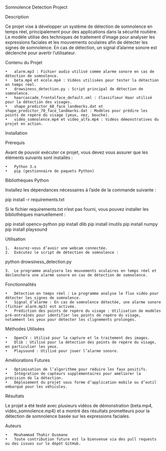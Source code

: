 Somnolence Detection Project

Description

Ce projet vise à développer un système de détection de somnolence en temps réel, principalement pour des applications dans la sécurité routière. Le modèle utilise des techniques de traitement d’image pour analyser les expressions faciales et les mouvements oculaires afin de détecter les signes de somnolence. En cas de détection, un signal d’alarme sonore est déclenché pour avertir l’utilisateur.

Contenu du Projet

	•	alarm.mp3 : Fichier audio utilisé comme alarme sonore en cas de détection de somnolence.
	•	beta.mp4 et ecole.mp4 : Vidéos utilisées pour tester la détection en temps réel.
	•	drowsiness_detection.py : Script principal de détection de somnolence.
	•	haarcascade_frontalface_default.xml : Classifieur Haar utilisé pour la détection des visages.
	•	shape_predictor_68_face_landmarks.dat et shape_predictor_70_face_landmarks.dat : Modèles pour prédire les points de repère du visage (yeux, nez, bouche).
	•	vidéo_somnolence.mp4 et video_alfa.mp4 : Vidéos démonstratives du projet en action.

Installation

Prérequis

Avant de pouvoir exécuter ce projet, vous devez vous assurer que les éléments suivants sont installés :

	•	Python 3.x
	•	pip (gestionnaire de paquets Python)

Bibliothèques Python

Installez les dépendances nécessaires à l’aide de la commande suivante :

pip install -r requirements.txt

Si le fichier requirements.txt n’est pas fourni, vous pouvez installer les bibliothèques manuellement :

pip install opencv-python
pip install dlib
pip install imutils
pip install numpy
pip install playsound

Utilisation

	1.	Assurez-vous d’avoir une webcam connectée.
	2.	Exécutez le script de détection de somnolence :

python drowsiness_detection.py

	3.	Le programme analysera les mouvements oculaires en temps réel et déclenchera une alarme sonore en cas de détection de somnolence.

Fonctionnalités

	•	Détection en temps réel : Le programme analyse le flux vidéo pour détecter les signes de somnolence.
	•	Signal d’alarme : En cas de somnolence détectée, une alarme sonore (fichier alarm.mp3) est activée.
	•	Prédiction des points de repère du visage : Utilisation de modèles pré-entraînés pour identifier les points de repère du visage, notamment les yeux pour détecter les clignements prolongés.

Méthodes Utilisées

	•	OpenCV : Utilisé pour la capture et le traitement des images.
	•	Dlib : Utilisé pour la détection des points de repère du visage, en particulier les yeux.
	•	Playsound : Utilisé pour jouer l’alarme sonore.

Améliorations Futures

	•	Optimisation de l’algorithme pour réduire les faux positifs.
	•	Intégration de capteurs supplémentaires pour améliorer la précision de la détection.
	•	Déploiement du projet sous forme d’application mobile ou d’outil embarqué pour les véhicules.

Résultats

Le projet a été testé avec plusieurs vidéos de démonstration (beta.mp4, vidéo_somnolence.mp4) et a montré des résultats prometteurs pour la détection de somnolence basée sur les expressions faciales.

Auteurs

	•	Mouhammad Thahir Ousmane
	•	Toute contribution future est la bienvenue via des pull requests ou des issues sur le dépôt GitHub.

